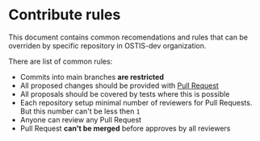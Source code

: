 # Contribute rules

This document contains common recomendations and rules that can be overriden by specific repository in OSTIS-dev organization.

There are list of common rules:

- Commits into main branches **are restricted**
- All proposed changes should be provided with [Pull Request](https://docs.github.com/en/free-pro-team@latest/github/collaborating-with-issues-and-pull-requests/about-pull-requests)
- All proposals should be covered by tests where this is possible
- Each repository setup minimal number of reviewers for Pull Requests. But this number can't be less then `1`
- Anyone can review any Pull Request
- Pull Request **can't be merged** before approves by all reviewers
